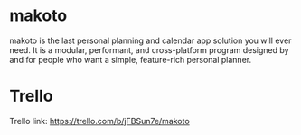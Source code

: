 # makoto

makoto is the last personal planning and calendar app solution you will ever need. It is a modular, performant, and cross-platform program designed by and for people who want a simple, feature-rich personal planner.

# Trello
Trello link: https://trello.com/b/jFBSun7e/makoto

